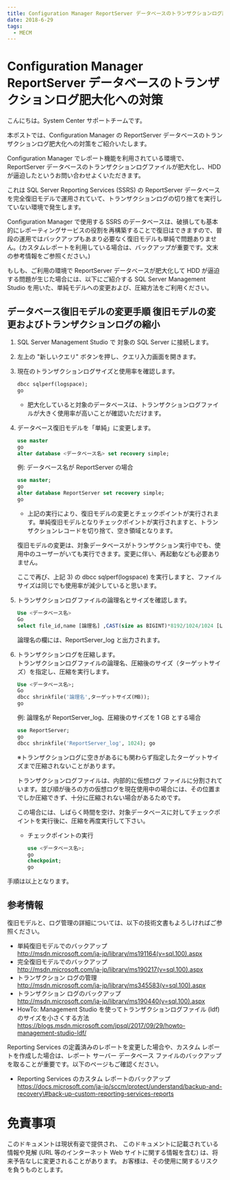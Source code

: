 ```yaml
---
title: Configuration Manager ReportServer データベースのトランザクションログ肥大化への対策
date: 2018-6-29
tags:
  - MECM
---
```


# Configuration Manager ReportServer データベースのトランザクションログ肥大化への対策

こんにちは。System Center サポートチームです。

本ポストでは、Configuration Manager の ReportServer データベースのトランザクションログ肥大化への対策をご紹介いたします。

Configuration Manager でレポート機能を利用されている環境で、ReportServer データベースのトランザクションログファイルが肥大化し、HDD が逼迫したというお問い合わせよくいただきます。

これは SQL Server Reporting Services (SSRS) の ReportServer データベースを完全復旧モデルで運用されていて、トランザクションログの切り捨てを実行していない環境で発生します。

Configuration Manager で使用する SSRS のデータベースは、破損しても基本的にレポーティングサービスの役割を再構築することで復旧はできますので、普段の運用ではバックアップもあまり必要なく復旧モデルも単純で問題ありません。(カスタムレポートを利用している場合は、バックアップが重要です。文末の参考情報をご参照ください。)

もしも、ご利用の環境で ReportServer データベースが肥大化して HDD が逼迫する問題が生じた場合には、以下にご紹介する SQL Server Management Studio を用いた、単純モデルへの変更および、圧縮方法をご利用ください。


## データベース復旧モデルの変更手順 復旧モデルの変更およびトランザクションログの縮小


1. SQL Server Management Studio で 対象の SQL Server に接続します。
1. 左上の "新しいクエリ" ボタンを押し、クエリ入力画面を開きます。
1. 現在のトランザクションログサイズと使用率を確認します。    

    ```sql
    dbcc sqlperf(logspace);
    go
    ```  
    
    - 肥大化していると対象のデータベースは、トランザクションログファイルが大きく使用率が高いことが確認いただけます。

1. データベース復旧モデルを「単純」に変更します。  
    ```sql
    use master
    go
    alter database <データベース名> set recovery simple;
    ```

    例: データベース名が ReportServer の場合  

    ```sql  
    use master;
    go
    alter database ReportServer set recovery simple;
    go
    ```  

    - 上記の実行により、復旧モデルの変更とチェックポイントが実行されます。単純復旧モデルとなりチェックポイントが実行されますと、トランザクションレコードを切り捨て、空き領域となります。

    復旧モデルの変更は、対象データベースがトランザクション実行中でも、使用中のユーザーがいても実行できます。変更に伴い、再起動なども必要ありません。

    ここで再び、上記 3) の dbcc sqlperf(logspace) を実行しますと、ファイルサイズは同じでも使用率が減少していると思います。

1. トランザクションログファイルの論理名とサイズを確認します。

    ```sql
    Use <データベース名>
    Go
    select file_id,name [論理名] ,CAST(size as BIGINT)*8192/1024/1024 [LogSize(MB)],physical_name from sys.database_files where type_desc = 'log';
    ```

    論理名の欄には、ReportServer_log と出力されます。

1. トランザクションログを圧縮します。  
トランザクションログファイルの論理名、圧縮後のサイズ（ターゲットサイズ）を指定し、圧縮を実行します。

    ```sql
    Use <データベース名>;
    Go
    dbcc shrinkfile('論理名',ターゲットサイズ(MB));
    go
    ```

    例: 論理名が ReportServer_log、圧縮後のサイズを 1 GB とする場合

    ```sql
    use ReportServer;
    go
    dbcc shrinkfile('ReportServer_log', 1024); go
    ```

    ※トランザクションログに空きがあるにも関わらず指定したターゲットサイズまで圧縮されないことがあります。

    トランザクションログファイルは、内部的に仮想ログ ファイルに分割されています。並び順が後ろの方の仮想ログを現在使用中の場合には、その位置までしか圧縮できず、十分に圧縮されない場合があるためです。

    この場合には、しばらく時間を空け、対象データベースに対してチェックポイントを実行後に、圧縮を再度実行して下さい。

    - チェックポイントの実行

        ```sql
        use <データベース名>;
        go
        checkpoint;
        go
        ```

手順は以上となります。

## 参考情報

復旧モデルと、ログ管理の詳細については、以下の技術文書もよろしければご参照ください。

- 単純復旧モデルでのバックアップ  
  http://msdn.microsoft.com/ja-jp/library/ms191164(v=sql.100).aspx
- 完全復旧モデルでのバックアップ  
  http://msdn.microsoft.com/ja-jp/library/ms190217(v=sql.100).aspx
- トランザクション ログの管理  
  http://msdn.microsoft.com/ja-jp/library/ms345583(v=sql.100).aspx
- トランザクション ログのバックアップ  
  http://msdn.microsoft.com/ja-jp/library/ms190440(v=sql.100).aspx
- HowTo: Management Studio を使ってトランザクションログファイル (ldf) のサイズを小さくする方法  
  https://blogs.msdn.microsoft.com/jpsql/2017/09/29/howto-management-studio-ldf/

Reporting Services の定義済みのレポートを変更した場合や、カスタム レポートを作成した場合は、レポート サーバー データベース ファイルのバックアップを取ることが重要です。以下のページもご確認ください。

- Reporting Services のカスタム レポートのバックアップ  
  https://docs.microsoft.com/ja-jp/sccm/protect/understand/backup-and-recovery\#back-up-custom-reporting-services-reports

 

# 免責事項

このドキュメントは現状有姿で提供され、 このドキュメントに記載されている情報や見解 (URL 等のインターネット Web サイトに関する情報を含む) は、将来予告なしに変更されることがあります。 お客様は、その使用に関するリスクを負うものとします。